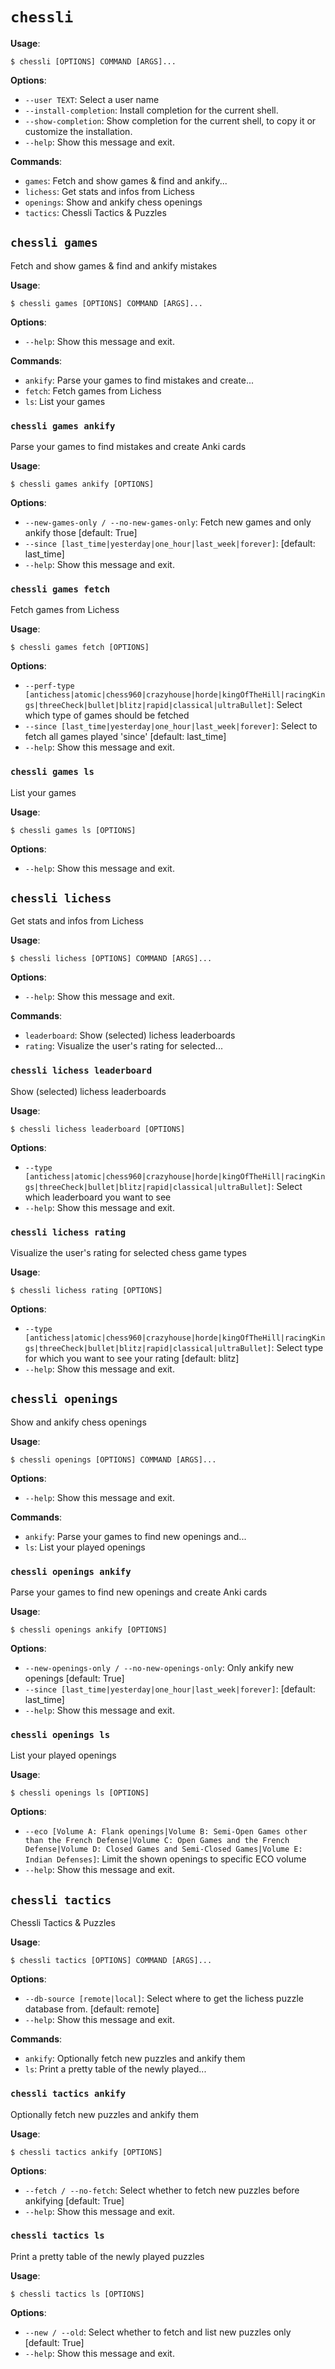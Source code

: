 # `chessli`

**Usage**:

```console
$ chessli [OPTIONS] COMMAND [ARGS]...
```

**Options**:

* `--user TEXT`: Select a user name
* `--install-completion`: Install completion for the current shell.
* `--show-completion`: Show completion for the current shell, to copy it or customize the installation.
* `--help`: Show this message and exit.

**Commands**:

* `games`: Fetch and show games & find and ankify...
* `lichess`: Get stats and infos from Lichess
* `openings`: Show and ankify chess openings
* `tactics`: Chessli Tactics & Puzzles

## `chessli games`

Fetch and show games & find and ankify mistakes

**Usage**:

```console
$ chessli games [OPTIONS] COMMAND [ARGS]...
```

**Options**:

* `--help`: Show this message and exit.

**Commands**:

* `ankify`: Parse your games to find mistakes and create...
* `fetch`: Fetch games from Lichess
* `ls`: List your games

### `chessli games ankify`

Parse your games to find mistakes and create Anki cards

**Usage**:

```console
$ chessli games ankify [OPTIONS]
```

**Options**:

* `--new-games-only / --no-new-games-only`: Fetch new games and only ankify those  [default: True]
* `--since [last_time|yesterday|one_hour|last_week|forever]`: [default: last_time]
* `--help`: Show this message and exit.

### `chessli games fetch`

Fetch games from Lichess

**Usage**:

```console
$ chessli games fetch [OPTIONS]
```

**Options**:

* `--perf-type [antichess|atomic|chess960|crazyhouse|horde|kingOfTheHill|racingKings|threeCheck|bullet|blitz|rapid|classical|ultraBullet]`: Select which type of games should be fetched
* `--since [last_time|yesterday|one_hour|last_week|forever]`: Select to fetch all games played 'since'  [default: last_time]
* `--help`: Show this message and exit.

### `chessli games ls`

List your games

**Usage**:

```console
$ chessli games ls [OPTIONS]
```

**Options**:

* `--help`: Show this message and exit.

## `chessli lichess`

Get stats and infos from Lichess

**Usage**:

```console
$ chessli lichess [OPTIONS] COMMAND [ARGS]...
```

**Options**:

* `--help`: Show this message and exit.

**Commands**:

* `leaderboard`: Show (selected) lichess leaderboards
* `rating`: Visualize the user's rating for selected...

### `chessli lichess leaderboard`

Show (selected) lichess leaderboards

**Usage**:

```console
$ chessli lichess leaderboard [OPTIONS]
```

**Options**:

* `--type [antichess|atomic|chess960|crazyhouse|horde|kingOfTheHill|racingKings|threeCheck|bullet|blitz|rapid|classical|ultraBullet]`: Select which leaderboard you want to see
* `--help`: Show this message and exit.

### `chessli lichess rating`

Visualize the user's rating for selected chess game types

**Usage**:

```console
$ chessli lichess rating [OPTIONS]
```

**Options**:

* `--type [antichess|atomic|chess960|crazyhouse|horde|kingOfTheHill|racingKings|threeCheck|bullet|blitz|rapid|classical|ultraBullet]`: Select type for which you want to see your rating  [default: blitz]
* `--help`: Show this message and exit.

## `chessli openings`

Show and ankify chess openings

**Usage**:

```console
$ chessli openings [OPTIONS] COMMAND [ARGS]...
```

**Options**:

* `--help`: Show this message and exit.

**Commands**:

* `ankify`: Parse your games to find new openings and...
* `ls`: List your played openings

### `chessli openings ankify`

Parse your games to find new openings and create Anki cards

**Usage**:

```console
$ chessli openings ankify [OPTIONS]
```

**Options**:

* `--new-openings-only / --no-new-openings-only`: Only ankify new openings  [default: True]
* `--since [last_time|yesterday|one_hour|last_week|forever]`: [default: last_time]
* `--help`: Show this message and exit.

### `chessli openings ls`

List your played openings

**Usage**:

```console
$ chessli openings ls [OPTIONS]
```

**Options**:

* `--eco [Volume A: Flank openings|Volume B: Semi-Open Games other than the French Defense|Volume C: Open Games and the French Defense|Volume D: Closed Games and Semi-Closed Games|Volume E: Indian Defenses]`: Limit the shown openings to specific ECO volume
* `--help`: Show this message and exit.

## `chessli tactics`

Chessli Tactics & Puzzles

**Usage**:

```console
$ chessli tactics [OPTIONS] COMMAND [ARGS]...
```

**Options**:

* `--db-source [remote|local]`: Select where to get the lichess puzzle database from.  [default: remote]
* `--help`: Show this message and exit.

**Commands**:

* `ankify`: Optionally fetch new puzzles and ankify them
* `ls`: Print a pretty table of the newly played...

### `chessli tactics ankify`

Optionally fetch new puzzles and ankify them

**Usage**:

```console
$ chessli tactics ankify [OPTIONS]
```

**Options**:

* `--fetch / --no-fetch`: Select whether to fetch new puzzles before ankifying  [default: True]
* `--help`: Show this message and exit.

### `chessli tactics ls`

Print a pretty table of the newly played puzzles

**Usage**:

```console
$ chessli tactics ls [OPTIONS]
```

**Options**:

* `--new / --old`: Select whether to fetch and list new puzzles only  [default: True]
* `--help`: Show this message and exit.
